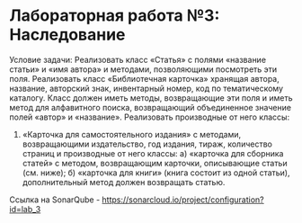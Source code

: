 # Лабораторная работа №3: Наследование
Условие задачи:
Реализовать класс «Статья» с полями «название статьи» и «имя автора» и методами, позволяющими посмотреть эти поля. Реализовать класс «Библиотечная карточка» хранящая автора, название, авторский знак, инвентарный номер, код по тематическому каталогу. Класс должен иметь методы, возвращающие эти поля и иметь метод для алфавитного поиска, возвращающий объединенное значение полей «автор» и «название».
Реализовать производные от него классы:
1) «Карточка для самостоятельного издания» с методами, возвращающими издательство, год издания, тираж, количество страниц и производные от него классы:
а) «карточка для сборника статей» с методом, возвращающим карточки, описывающие статьи (см. ниже);
б) «карточка для книги» (книга состоит из одной статьи), дополнительный метод должен возвращать статью.


Ссылка на SonarQube - https://sonarcloud.io/project/configuration?id=lab_3
